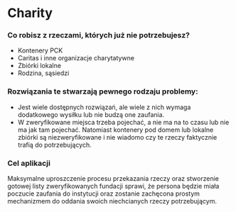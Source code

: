# Charity

### Co robisz z rzeczami, których już nie potrzebujesz?
- Kontenery PCK
- Caritas i inne organizacje charytatywne
- Zbiórki lokalne
- Rodzina, sąsiedzi

### Rozwiązania te stwarzają pewnego rodzaju problemy:
- Jest wiele dostępnych rozwiązań, ale wiele z nich wymaga dodatkowego wysiłku lub nie budzą one zaufania.
- W zweryfikowane miejsca trzeba pojechać, a nie ma na to czasu lub nie ma jak tam pojechać. Natomiast kontenery pod domem lub lokalne zbiórki są niezweryfikowane i nie wiadomo czy te rzeczy faktycznie trafią do potrzebujących.
### Cel aplikacji
Maksymalne uproszczenie procesu przekazania rzeczy oraz stworzenie gotowej listy zweryfikowanych fundacji sprawi, że persona będzie miała poczucie zaufania do instytucji
oraz zostanie zachęcona prostym mechanizmem do oddania swoich niechcianych rzeczy potrzebującym.
